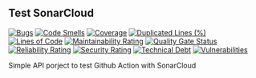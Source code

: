 ## Test SonarCloud

[![Bugs](https://sonarcloud.io/api/project_badges/measure?project=Divco_divco-backend&metric=bugs&token=e7f930f460e60ade194caff978d1ef249c5fb9d2)](https://sonarcloud.io/dashboard?id=Divco_divco-backend)
[![Code Smells](https://sonarcloud.io/api/project_badges/measure?project=Divco_divco-backend&metric=code_smells&token=e7f930f460e60ade194caff978d1ef249c5fb9d2)](https://sonarcloud.io/dashboard?id=Divco_divco-backend)
[![Coverage](https://sonarcloud.io/api/project_badges/measure?project=Divco_divco-backend&metric=coverage&token=e7f930f460e60ade194caff978d1ef249c5fb9d2)](https://sonarcloud.io/dashboard?id=Divco_divco-backend)
[![Duplicated Lines (%)](https://sonarcloud.io/api/project_badges/measure?project=Divco_divco-backend&metric=duplicated_lines_density&token=e7f930f460e60ade194caff978d1ef249c5fb9d2)](https://sonarcloud.io/dashboard?id=Divco_divco-backend)
[![Lines of Code](https://sonarcloud.io/api/project_badges/measure?project=Divco_divco-backend&metric=ncloc&token=e7f930f460e60ade194caff978d1ef249c5fb9d2)](https://sonarcloud.io/dashboard?id=Divco_divco-backend)
[![Maintainability Rating](https://sonarcloud.io/api/project_badges/measure?project=Divco_divco-backend&metric=sqale_rating&token=e7f930f460e60ade194caff978d1ef249c5fb9d2)](https://sonarcloud.io/dashboard?id=Divco_divco-backend)
[![Quality Gate Status](https://sonarcloud.io/api/project_badges/measure?project=Divco_divco-backend&metric=alert_status&token=e7f930f460e60ade194caff978d1ef249c5fb9d2)](https://sonarcloud.io/dashboard?id=Divco_divco-backend)
[![Reliability Rating](https://sonarcloud.io/api/project_badges/measure?project=Divco_divco-backend&metric=reliability_rating&token=e7f930f460e60ade194caff978d1ef249c5fb9d2)](https://sonarcloud.io/dashboard?id=Divco_divco-backend)
[![Security Rating](https://sonarcloud.io/api/project_badges/measure?project=Divco_divco-backend&metric=security_rating&token=e7f930f460e60ade194caff978d1ef249c5fb9d2)](https://sonarcloud.io/dashboard?id=Divco_divco-backend)
[![Technical Debt](https://sonarcloud.io/api/project_badges/measure?project=Divco_divco-backend&metric=sqale_index&token=e7f930f460e60ade194caff978d1ef249c5fb9d2)](https://sonarcloud.io/dashboard?id=Divco_divco-backend)
[![Vulnerabilities](https://sonarcloud.io/api/project_badges/measure?project=Divco_divco-backend&metric=vulnerabilities&token=e7f930f460e60ade194caff978d1ef249c5fb9d2)](https://sonarcloud.io/dashboard?id=Divco_divco-backend)

Simple API porject to test Github Action with SonarCloud